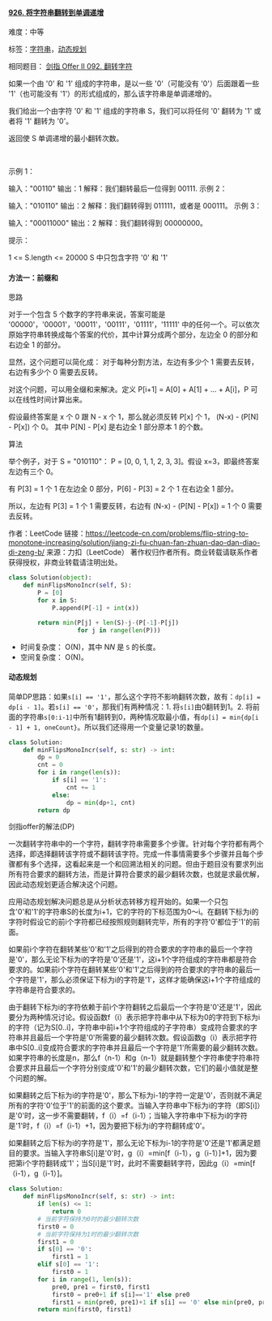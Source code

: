 #### [926. 将字符串翻转到单调递增](https://leetcode-cn.com/problems/flip-string-to-monotone-increasing/)

难度：中等

标签：[字符串](../原理/字符串.md)，[动态规划](../原理/动态规划.md)

相同题目： [剑指 Offer II 092. 翻转字符](https://leetcode-cn.com/problems/cyJERH/)

如果一个由 '0' 和 '1' 组成的字符串，是以一些 '0'（可能没有 '0'）后面跟着一些 '1'（也可能没有 '1'）的形式组成的，那么该字符串是单调递增的。

我们给出一个由字符 '0' 和 '1' 组成的字符串 S，我们可以将任何 '0' 翻转为 '1' 或者将 '1' 翻转为 '0'。

返回使 S 单调递增的最小翻转次数。

 

示例 1：

输入："00110"
输出：1
解释：我们翻转最后一位得到 00111.
示例 2：

输入："010110"
输出：2
解释：我们翻转得到 011111，或者是 000111。
示例 3：

输入："00011000"
输出：2
解释：我们翻转得到 00000000。


提示：

1 <= S.length <= 20000
S 中只包含字符 '0' 和 '1'

#### 方法一：前缀和

思路

对于一个包含 5 个数字的字符串来说，答案可能是 '00000'，'00001'，'00011'，'00111'，'01111'，'11111' 中的任何一个。可以依次原始字符串转换成每个答案的代价，其中计算分成两个部分，左边全 0 的部分和右边全 1 的部分。

显然，这个问题可以简化成： 对于每种分割方法，左边有多少个 1 需要去反转，右边有多少个 0 需要去反转。

对这个问题，可以用全缀和来解决。定义 P[i+1] = A[0] + A[1] + ... + A[i]，P 可以在线性时间计算出来。

假设最终答案是 x 个 0 跟 N - x 个 1，那么就必须反转 P[x] 个 1， (N-x) - (P[N] - P[x]) 个 0。 其中 P[N] - P[x] 是右边全 1 部分原本 1 的个数。

算法

举个例子，对于 S = "010110"： P = [0, 0, 1, 1, 2, 3, 3]。假设 x=3，即最终答案左边有三个 0。

有 P[3] = 1 个 1 在左边全 0 部分，P[6] - P[3] = 2 个 1 在右边全 1 部分。

所以，左边有 P[3] = 1 个 1 需要反转，右边有 (N-x) - (P[N] - P[x]) = 1 个 0 需要去反转。

作者：LeetCode
链接：https://leetcode-cn.com/problems/flip-string-to-monotone-increasing/solution/jiang-zi-fu-chuan-fan-zhuan-dao-dan-diao-di-zeng-b/
来源：力扣（LeetCode）
著作权归作者所有。商业转载请联系作者获得授权，非商业转载请注明出处。

```python
class Solution(object):
    def minFlipsMonoIncr(self, S):
        P = [0]
        for x in S:
            P.append(P[-1] + int(x))

        return min(P[j] + len(S)-j-(P[-1]-P[j])
                   for j in range(len(P)))
```

- 时间复杂度： O(N)，其中 N*N* 是 `S` 的长度。
- 空间复杂度： O(N)。

#### 动态规划

简单DP思路：如果`s[i] == '1'`，那么这个字符不影响翻转次数，故有：`dp[i] = dp[i - 1]`。若`s[i] == '0'`，那我们有两种情况：1. 将`s[i]`由0翻转到1。2. 将前面的字符串`s[0:i-1]`中所有1翻转到0，两种情况取最小值，有`dp[i] = min{dp[i - 1] + 1, oneCount}`。所以我们还得用一个变量记录1的数量。

```python
class Solution:
    def minFlipsMonoIncr(self, s: str) -> int:
        dp = 0
        cnt = 0
        for i in range(len(s)):
            if s[i] == '1':
                cnt += 1
            else:
                dp = min(dp+1, cnt)
        return dp
```



剑指offer的解法(DP)

一次翻转字符串中的一个字符，翻转字符串需要多个步骤。针对每个字符都有两个选择，即选择翻转该字符或不翻转该字符。完成一件事情需要多个步骤并且每个步骤都有多个选择，这看起来是一个和回溯法相关的问题。但由于题目没有要求列出所有符合要求的翻转方法，而是计算符合要求的最少翻转次数，也就是求最优解，因此动态规划更适合解决这个问题。

应用动态规划解决问题总是从分析状态转移方程开始的。如果一个只包含'0'和'1'的字符串S的长度为i+1，它的字符的下标范围为0～i。在翻转下标为i的字符时假设它的前i个字符都已经按照规则翻转完毕，所有的字符'0'都位于'1'的前面。

如果前i个字符在翻转某些'0'和'1'之后得到的符合要求的字符串的最后一个字符是'0'，那么无论下标为i的字符是'0'还是'1'，这i+1个字符组成的字符串都是符合要求的。如果前i个字符在翻转某些'0'和'1'之后得到的符合要求的字符串的最后一个字符是'1'，那么必须保证下标为i的字符是'1'，这样才能确保这i+1个字符组成的字符串是符合要求的。

由于翻转下标为i的字符依赖于前i个字符翻转之后最后一个字符是'0'还是'1'，因此要分为两种情况讨论。假设函数f（i）表示把字符串中从下标为0的字符到下标为i的字符（记为S[0..i]，字符串中前i+1个字符组成的子字符串）变成符合要求的字符串并且最后一个字符是'0'所需要的最少翻转次数。假设函数g（i）表示把字符串中S[0..i]变成符合要求的字符串并且最后一个字符是'1'所需要的最少翻转次数。如果字符串的长度是n，那么f（n-1）和g（n-1）就是翻转整个字符串使字符串符合要求并且最后一个字符分别变成'0'和'1'的最少翻转次数，它们的最小值就是整个问题的解。

如果翻转之后下标为i的字符是'0'，那么下标为i-1的字符一定是'0'，否则就不满足所有的字符'0'位于'1'的前面的这个要求。当输入字符串中下标为i的字符（即S[i]）是'0'时，这一步不需要翻转，f（i）=f（i-1）；当输入字符串中下标为i的字符是'1'时，f（i）=f（i-1）+1，因为要把下标为i的字符翻转成'0'。

如果翻转之后下标为i的字符是'1'，那么无论下标为i-1的字符是'0'还是'1'都满足题目的要求。当输入字符串S[i]是'0'时，g（i）=min[f（i-1），g（i-1）]+1，因为要把第i个字符翻转成'1'；当S[i]是'1'时，此时不需要翻转字符，因此g（i）=min[f（i-1），g（i-1）]。

```python
class Solution:
    def minFlipsMonoIncr(self, s: str) -> int:
        if len(s) <= 1:
            return 0
        # 当前字符保持为0时的最少翻转次数
        first0 = 0
        # 当前字符保持为1时的最少翻转次数
        first1 = 0
        if s[0] == '0':
            first1 = 1
        elif s[0] == '1':
            first0 = 1
        for i in range(1, len(s)):
            pre0, pre1 = first0, first1
            first0 = pre0+1 if s[i]=='1' else pre0
            first1 = min(pre0, pre1)+1 if s[i] == '0' else min(pre0, pre1)
        return min(first0, first1)
```

